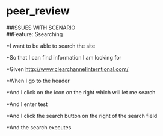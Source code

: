 # peer_review
##ISSUES WITH SCENARIO                                           
##Feature: Ssearching

*I want to be able to search the site

*So that I can find information I am looking for

*Given http://www.clearchannelinterntional.com/

*When I go to the header

*And I click on the icon on the right which will let me search

*And I enter test

*And I click the search button on the right of the search field

*And the search executes


